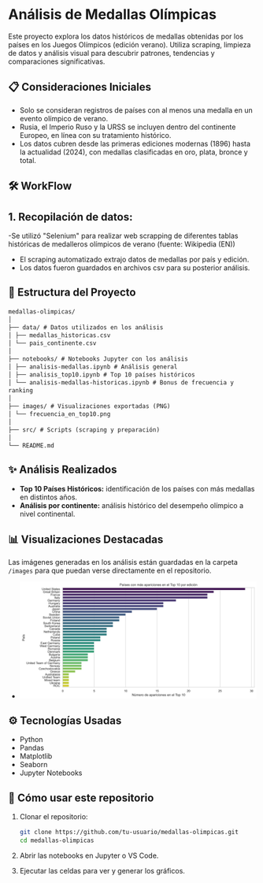 # Análisis de Medallas Olímpicas

Este proyecto explora los datos históricos de medallas obtenidas por los países en los Juegos Olímpicos (edición verano). Utiliza scraping, limpieza de datos y análisis visual para descubrir patrones, tendencias y comparaciones significativas.

## 📋 Consideraciones Iniciales

- Solo se consideran registros de países con al menos una medalla en un evento olímpico de verano.
- Rusia, el Imperio Ruso y la URSS se incluyen dentro del continente Europeo, en línea con su tratamiento histórico.
- Los datos cubren desde las primeras ediciones modernas (1896) hasta la actualidad (2024), con medallas clasificadas en oro, plata, bronce y total.

## 🛠 WorkFlow

## 1. Recopilación de datos:
-Se utilizó "Selenium" para realizar web scrapping de diferentes tablas históricas de medalleros olímpicos de verano (fuente: Wikipedia (EN))
- El scraping automatizado extrajo datos de medallas por país y edición.
- Los datos fueron guardados en archivos csv para su posterior análisis.

## 📁 Estructura del Proyecto

```
medallas-olimpicas/
│
├── data/ # Datos utilizados en los análisis
│ ├── medallas_historicas.csv
│ └── pais_continente.csv
│
├── notebooks/ # Notebooks Jupyter con los análisis
│ ├── analisis-medallas.ipynb # Análisis general
│ ├── analisis_top10.ipynb # Top 10 países históricos
│ └── analisis-medallas-historicas.ipynb # Bonus de frecuencia y ranking
│
├── images/ # Visualizaciones exportadas (PNG)
│ └── frecuencia_en_top10.png
│
├── src/ # Scripts (scraping y preparación)
│
└── README.md
```
## ✨ Análisis Realizados

- **Top 10 Países Históricos:** identificación de los países con más medallas en distintos años.
- **Análisis por continente:** análisis histórico del desempeño olímpico a nivel continental.


## 📊 Visualizaciones Destacadas

Las imágenes generadas en los análisis están guardadas en la carpeta `/images` para que puedan verse directamente en el repositorio.

- ![Apariciones en top 10 de paises más frecuentes](images/top10_apariciones.png)

## ⚙️ Tecnologías Usadas

- Python
- Pandas
- Matplotlib
- Seaborn
- Jupyter Notebooks

## 🚀 Cómo usar este repositorio

1. Clonar el repositorio:
   ```bash
   git clone https://github.com/tu-usuario/medallas-olimpicas.git
   cd medallas-olimpicas
2. Abrir las notebooks en Jupyter o VS Code.

3. Ejecutar las celdas para ver y generar los gráficos.   